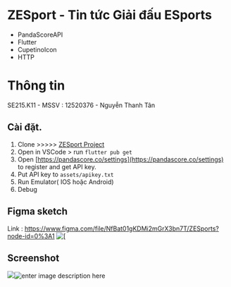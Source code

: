 # ZESport - Tin tức Giải đấu ESports

 - PandaScoreAPI
 - Flutter
 - CupetinoIcon
 - HTTP
# Thông tin

SE215.K11 - MSSV : 12520376 - Nguyễn Thanh Tân

## Cài đặt.

 1. Clone >>>>> [ZESport     Project](https://github.com/tanntdev/SE346.K11_ZESport) 
 2. Open in VSCode > run `flutter pub get`
 3. Open [https://pandascore.co/settings](https://pandascore.co/settings) to    register and get API key.    
 4. Put API key to `assets/apikey.txt`
 5. Run Emulator( IOS hoặc Android) 
 6. Debug

## Figma sketch
Link : https://www.figma.com/file/NfBat01gKDMi2mGrX3bn7T/ZESports?node-id=0%3A1 ![\[](https://i.imgur.com/tmzxpHp.png)

## Screenshot
![](https://i.imgur.com/nM42mvX.png)![enter image description here](https://i.imgur.com/cUCajNJ.png)


## 

